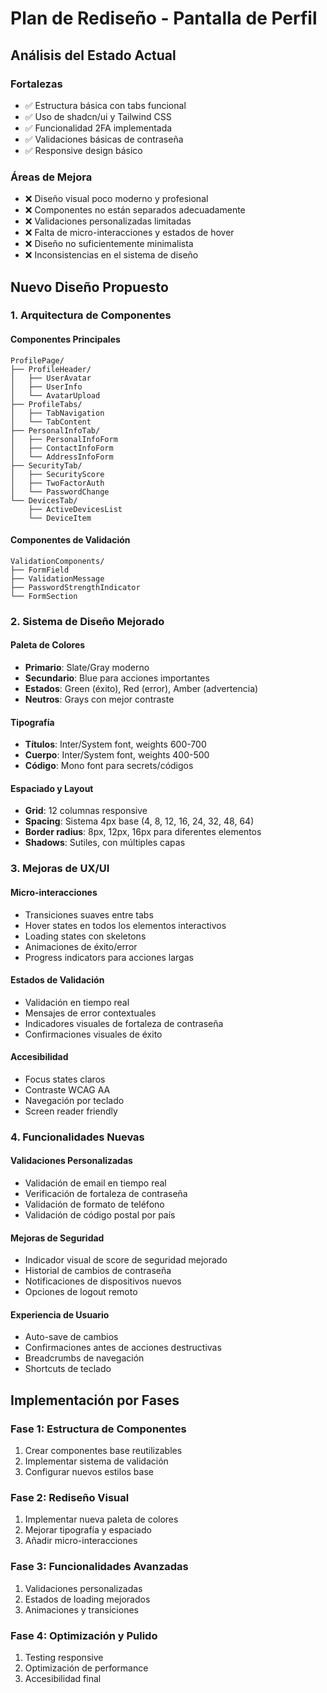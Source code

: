 # Plan de Rediseño - Pantalla de Perfil

## Análisis del Estado Actual

### Fortalezas
- ✅ Estructura básica con tabs funcional
- ✅ Uso de shadcn/ui y Tailwind CSS
- ✅ Funcionalidad 2FA implementada
- ✅ Validaciones básicas de contraseña
- ✅ Responsive design básico

### Áreas de Mejora
- ❌ Diseño visual poco moderno y profesional
- ❌ Componentes no están separados adecuadamente
- ❌ Validaciones personalizadas limitadas
- ❌ Falta de micro-interacciones y estados de hover
- ❌ Diseño no suficientemente minimalista
- ❌ Inconsistencias en el sistema de diseño

## Nuevo Diseño Propuesto

### 1. Arquitectura de Componentes

#### Componentes Principales
```
ProfilePage/
├── ProfileHeader/
│   ├── UserAvatar
│   ├── UserInfo
│   └── AvatarUpload
├── ProfileTabs/
│   ├── TabNavigation
│   └── TabContent
├── PersonalInfoTab/
│   ├── PersonalInfoForm
│   ├── ContactInfoForm
│   └── AddressInfoForm
├── SecurityTab/
│   ├── SecurityScore
│   ├── TwoFactorAuth
│   └── PasswordChange
└── DevicesTab/
    ├── ActiveDevicesList
    └── DeviceItem
```

#### Componentes de Validación
```
ValidationComponents/
├── FormField
├── ValidationMessage
├── PasswordStrengthIndicator
└── FormSection
```

### 2. Sistema de Diseño Mejorado

#### Paleta de Colores
- **Primario**: Slate/Gray moderno
- **Secundario**: Blue para acciones importantes
- **Estados**: Green (éxito), Red (error), Amber (advertencia)
- **Neutros**: Grays con mejor contraste

#### Tipografía
- **Títulos**: Inter/System font, weights 600-700
- **Cuerpo**: Inter/System font, weights 400-500
- **Código**: Mono font para secrets/códigos

#### Espaciado y Layout
- **Grid**: 12 columnas responsive
- **Spacing**: Sistema 4px base (4, 8, 12, 16, 24, 32, 48, 64)
- **Border radius**: 8px, 12px, 16px para diferentes elementos
- **Shadows**: Sutiles, con múltiples capas

### 3. Mejoras de UX/UI

#### Micro-interacciones
- Transiciones suaves entre tabs
- Hover states en todos los elementos interactivos
- Loading states con skeletons
- Animaciones de éxito/error
- Progress indicators para acciones largas

#### Estados de Validación
- Validación en tiempo real
- Mensajes de error contextuales
- Indicadores visuales de fortaleza de contraseña
- Confirmaciones visuales de éxito

#### Accesibilidad
- Focus states claros
- Contraste WCAG AA
- Navegación por teclado
- Screen reader friendly

### 4. Funcionalidades Nuevas

#### Validaciones Personalizadas
- Validación de email en tiempo real
- Verificación de fortaleza de contraseña
- Validación de formato de teléfono
- Validación de código postal por país

#### Mejoras de Seguridad
- Indicador visual de score de seguridad mejorado
- Historial de cambios de contraseña
- Notificaciones de dispositivos nuevos
- Opciones de logout remoto

#### Experiencia de Usuario
- Auto-save de cambios
- Confirmaciones antes de acciones destructivas
- Breadcrumbs de navegación
- Shortcuts de teclado

## Implementación por Fases

### Fase 1: Estructura de Componentes
1. Crear componentes base reutilizables
2. Implementar sistema de validación
3. Configurar nuevos estilos base

### Fase 2: Rediseño Visual
1. Implementar nueva paleta de colores
2. Mejorar tipografía y espaciado
3. Añadir micro-interacciones

### Fase 3: Funcionalidades Avanzadas
1. Validaciones personalizadas
2. Estados de loading mejorados
3. Animaciones y transiciones

### Fase 4: Optimización y Pulido
1. Testing responsive
2. Optimización de performance
3. Accesibilidad final

